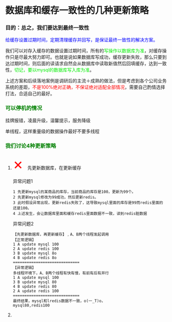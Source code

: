 # 数据库和缓存一致性的几种更新策略

### 目的：总之，我们要达到最终一致性

<font color = blue>给缓存设置过期时间，定期清理缓存并回写，是保证最终一致性的解决方案。</font>

我们可以对存入缓存的数据设置过期时间，所有的<font color = gree>写操作以数据库为准</font>，对缓存操作只是尽最大努力即可。也就是说如果数据库写成功，缓存更新失败，那么只要到达过期时间，则后面的读请求自然会从数据库中读取新值然后回填缓存，达到一致性，<font color = gree>切记，要以mysql的数据库写入库为准</font>。

上述方案和后续落地案例是调研后的主流＋成熟的做法，但是考虑到各个公司业务系统的差距，<font color = red>不是100%绝对正确，不保证绝对适配全部情况</font>，需要自己酌情选择打法，合适自己的最好。

### <font color = green>可以停机的情况</font>

挂牌报错，凌晨升级，温馨提示，服务降级

单线程，这样重量级的数据操作最好不要多线程

### <font color = green>我们讨论4种更新策略</font>

1. <font color = red size = 10>× </font>先更新数据库，在更新缓存

   异常问题1

   ```text
   1 先更新mysql的某商品的库存，当前商品的库存是100，更新为99个。
   2 先更新mysql修改为99成功，然后更新redis。
   3 此时假设异常出现，更新redis失败了，这导致mysql里面的库存是99而redis里面的还是100。
   4 上述发生，会让数据库里面和缓存redis里面数据不一致，读到redis脏数据
   ```

   异常问题2

   ```text
   【先更新数据库，再更新缓存】﹐A、B两个线程发起调用
   【正常逻辑】
   1 A update mysql 100
   2 A update redis 100
   3 B update mysql 8o
   4 B update redis 8o
   =============================
   【异常逻辑】
   多线程环境下，A、B两个线程有快有慢，有前有后有并行
   1 A update mysql 100
   3 B update mysql 80
   4 B update redis 80
   2 A update redis 100
   =============================
   最终结果，mysql和lredis数据不一致，o(一_T)o，
   mysql80,redis100
   ```

   

2. 







